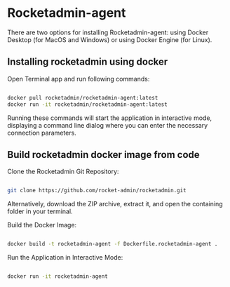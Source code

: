 # Rocketadmin-agent

There are two options for installing Rocketadmin-agent: using Docker Desktop (for MacOS and Windows) or using Docker Engine (for Linux).

## Installing rocketadmin using docker

Open Terminal app and run following commands:

```bash

docker pull rocketadmin/rocketadmin-agent:latest
docker run -it rocketadmin/rocketadmin-agent:latest

```

Running these commands will start the application in interactive mode, displaying a command line dialog where you can enter the necessary connection parameters.

## Build rocketadmin docker image from code

Clone the Rocketadmin Git Repository:

```bash

git clone https://github.com/rocket-admin/rocketadmin.git

```

Alternatively, download the ZIP archive, extract it, and open the containing folder in your terminal.

Build the Docker Image:

```bash

docker build -t rocketadmin-agent -f Dockerfile.rocketadmin-agent .

```

Run the Application in Interactive Mode:

```bash

docker run -it rocketadmin-agent

```
